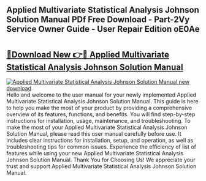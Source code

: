 ## Applied Multivariate Statistical Analysis Johnson Solution Manual PDf Free Download - Part-2Vy Service Owner Guide - User Repair Edition oE0Ae

# <h2><a href="http://bc68696.oget.top/?id=Applied+Multivariate+Statistical+Analysis+Johnson+Solution+Manual">🔗Download New 👉🔴 Applied Multivariate Statistical Analysis Johnson Solution Manual</a></h2>

[![Applied Multivariate Statistical Analysis Johnson Solution Manual new download](https://i.imgur.com/5g1atiW.png)](http://bc68696.oget.top/?id=Applied+Multivariate+Statistical+Analysis+Johnson+Solution+Manual)
Hello and welcome to the user manual for your newly implemented Applied Multivariate Statistical Analysis Johnson Solution Manual. This guide is here to help you make the most of your product by providing a comprehensive overview of its features, functions, and benefits. You will find step-by-step instructions for installation, usage, maintenance, and troubleshooting. To make the most of your Applied Multivariate Statistical Analysis Johnson Solution Manual, please read this user manual carefully before use. It includes clear instructions for installation, setup, and operation, as well as troubleshooting tips for common issues. Experience the efficiency of list of features while using your new Applied Multivariate Statistical Analysis Johnson Solution Manual. Thank You for Choosing Us! We appreciate your trust and support Applied Multivariate Statistical Analysis Johnson Solution Manual.

